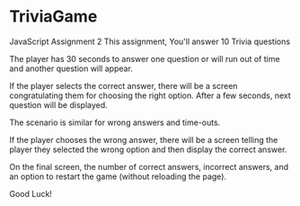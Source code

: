 # TriviaGame
JavaScript Assignment 2
This assignment, You'll answer 10 Trivia questions 

The player has 30 seconds to answer one question or will run out of time and another question will appear.

If the player selects the correct answer, there will be a screen congratulating them for choosing the right option. After a few seconds, next question will be displayed.

The scenario is similar for wrong answers and time-outs.

If the player chooses the wrong answer, there will be a screen telling the player they selected the wrong option and then display the correct answer. 

On the final screen, the number of correct answers, incorrect answers, and an option to restart the game (without reloading the page).

Good Luck!
